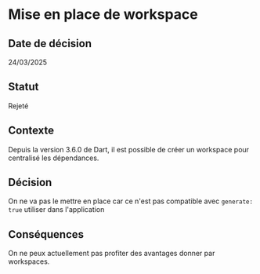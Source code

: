 # Mise en place de workspace

## Date de décision

24/03/2025

## Statut

Rejeté

## Contexte

Depuis la version 3.6.0 de Dart, il est possible de créer un workspace pour centralisé les dépendances.

## Décision

On ne va pas le mettre en place car ce n'est pas compatible avec `generate: true` utiliser dans l'application

## Conséquences

On ne peux actuellement pas profiter des avantages donner par workspaces.
